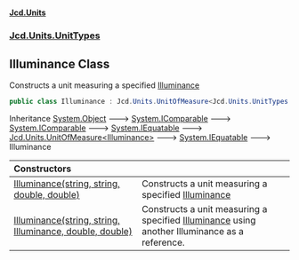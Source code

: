 #### [Jcd.Units](index.md 'index')
### [Jcd.Units.UnitTypes](Jcd.Units.UnitTypes.md 'Jcd.Units.UnitTypes')

## Illuminance Class

Constructs a unit measuring a specified [Illuminance](Jcd.Units.UnitTypes.Illuminance.md 'Jcd.Units.UnitTypes.Illuminance')

```csharp
public class Illuminance : Jcd.Units.UnitOfMeasure<Jcd.Units.UnitTypes.Illuminance>
```

Inheritance [System.Object](https://docs.microsoft.com/en-us/dotnet/api/System.Object 'System.Object') &#129106; [System.IComparable](https://docs.microsoft.com/en-us/dotnet/api/System.IComparable 'System.IComparable') &#129106; [System.IComparable](https://docs.microsoft.com/en-us/dotnet/api/System.IComparable 'System.IComparable') &#129106; [System.IEquatable](https://docs.microsoft.com/en-us/dotnet/api/System.IEquatable 'System.IEquatable') &#129106; [Jcd.Units.UnitOfMeasure&lt;](Jcd.Units.UnitOfMeasure_TUnits_.md 'Jcd.Units.UnitOfMeasure<TUnits>')[Illuminance](Jcd.Units.UnitTypes.Illuminance.md 'Jcd.Units.UnitTypes.Illuminance')[&gt;](Jcd.Units.UnitOfMeasure_TUnits_.md 'Jcd.Units.UnitOfMeasure<TUnits>') &#129106; [System.IEquatable](https://docs.microsoft.com/en-us/dotnet/api/System.IEquatable 'System.IEquatable') &#129106; Illuminance

| Constructors | |
| :--- | :--- |
| [Illuminance(string, string, double, double)](Jcd.Units.UnitTypes.Illuminance.Illuminance(string,string,double,double).md 'Jcd.Units.UnitTypes.Illuminance.Illuminance(string, string, double, double)') | Constructs a unit measuring a specified [Illuminance](Jcd.Units.UnitTypes.Illuminance.md 'Jcd.Units.UnitTypes.Illuminance') |
| [Illuminance(string, string, Illuminance, double, double)](Jcd.Units.UnitTypes.Illuminance.Illuminance(string,string,Jcd.Units.UnitTypes.Illuminance,double,double).md 'Jcd.Units.UnitTypes.Illuminance.Illuminance(string, string, Jcd.Units.UnitTypes.Illuminance, double, double)') | Constructs a unit measuring a specified [Illuminance](Jcd.Units.UnitTypes.Illuminance.md 'Jcd.Units.UnitTypes.Illuminance') using another Illuminance as a reference. |
